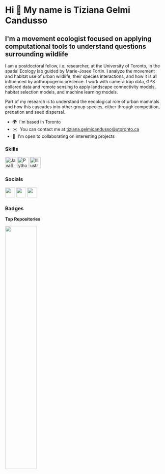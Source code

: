 Hi 👋 My name is Tiziana Gelmi Candusso
=======================================

I'm a movement ecologist focused on applying computational tools to understand questions surrounding wildlife
-------------------------------------------------------------------------------------------------------------

I am a postdoctoral fellow, i.e. researcher, at the University of Toronto, in the spatial Ecology lab guided by Marie-Josee Fortin. I analyze the movement and habitat use of urban wildlife, their species interactions, and how it is all influenced by anthropogenic presence. I work with camera trap data, GPS collared data and remote sensing to apply landscape connectivity models, habitat selection models, and machine learning models. 

Part of my research is to understand the eecological role of urban mammals and how this cascades into other group species, either through competition, predation and seed dispersal.

* 🌍  I'm based in Toronto
* ✉️  You can contact me at [tiziana.gelmicandusso@utoronto.ca](mailto:tiziana.gelmicandusso@utoronto.ca)
* 🤝  I'm open to collaborating on interesting projects

### Skills


<p align="left">
<a href="https://developer.mozilla.org/en-US/docs/Web/JavaScript" target="_blank" rel="noreferrer"><img src="https://raw.githubusercontent.com/danielcranney/readme-generator/main/public/icons/skills/javascript-colored.svg" width="36" height="36" alt="JavaScript" /></a>
<a href="https://www.python.org/" target="_blank" rel="noreferrer"><img src="https://raw.githubusercontent.com/danielcranney/readme-generator/main/public/icons/skills/python-colored.svg" width="36" height="36" alt="Python" /></a>
<a href="adobe.com/uk/products/illustrator.html" target="_blank" rel="noreferrer"><img src="https://raw.githubusercontent.com/danielcranney/readme-generator/main/public/icons/skills/illustrator-colored.svg" width="36" height="36" alt="Illustrator" /></a>
</p>


### Socials

<p align="left"> <a href="https://www.github.com/tgelmi-candusso" target="_blank" rel="noreferrer"><img src="https://raw.githubusercontent.com/danielcranney/readme-generator/main/public/icons/socials/github.svg" width="32" height="32" /></a> <a href="https://www.linkedin.com/in/tagcandusso" target="_blank" rel="noreferrer"><img src="https://raw.githubusercontent.com/danielcranney/readme-generator/main/public/icons/socials/linkedin.svg" width="32" height="32" /></a> <a href="https://www.twitter.com/UrbanZoochory" target="_blank" rel="noreferrer"><img src="https://raw.githubusercontent.com/danielcranney/readme-generator/main/public/icons/socials/twitter.svg" width="32" height="32" /></a></p>

### Badges

<b>Top Repositories</b>

<div width="100%" align="center"><a href="https://github.com/tgelmi-candusso/Omniscape_tutorial" align="left"><img align="left" width="45%" src="https://github-readme-stats.vercel.app/api/pin/?username=tgelmi-candusso&repo=Omniscape_tutorial&title_color=0891b2&text_color=ffffff&icon_color=0891b2&bg_color=1c1917&hide_border=true&locale=en" /></a></div><br /><br /><br /><br /><br /><br /><br />
